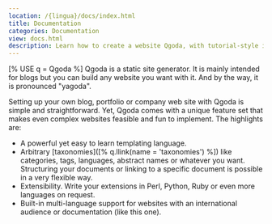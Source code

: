```yaml
---
location: /{lingua}/docs/index.html
title: Documentation
categories: Documentation
view: docs.html
description: Learn how to create a website Qgoda, with tutorial-style introductory information for beginners or exhaustive API documentation for the experienced. 
---
```

[% USE q = Qgoda %]
Qgoda is a static site generator.  It is mainly intended for blogs but you
can build any website you want with it.  And by the way, it is pronounced
"yagoda".

Setting up your own blog, portfolio or company web site with Qgoda is simple
and straightforward.  Yet, Qgoda comes with a unique feature set that makes even complex websites feasible and fun to implement.  The highlights are:

- A powerful yet easy to learn templating language.
- Arbitrary [taxonomies]([% q.llink(name = 'taxonomies') %])
  like categories, tags, languages, abstract names or whatever you want.
  Structuring your documents or linking to a specific document is possible 
  in a very flexible way.
- Extensibility.  Write your extensions in Perl, Python, Ruby or even more
  languages on request.
- Built-in multi-language support for websites with an international
  audience or documentation (like this one).
